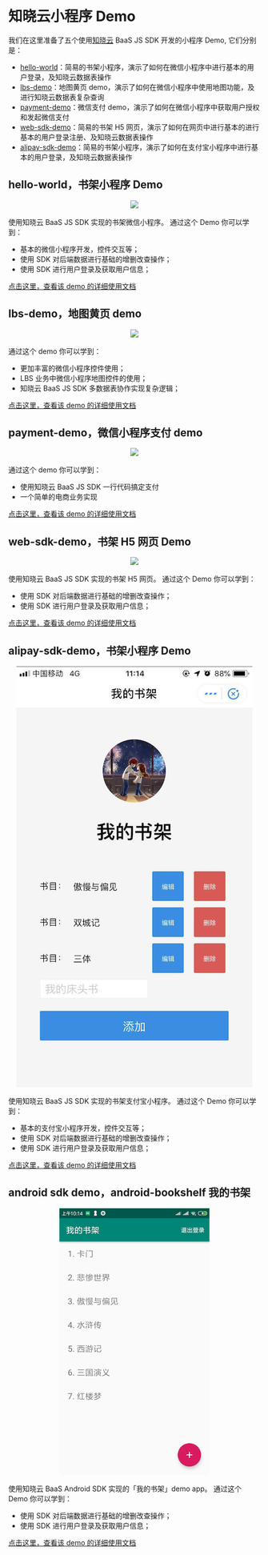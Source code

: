 # 知晓云小程序 Demo

我们在这里准备了五个使用[知晓云](https://cloud.minapp.com) BaaS JS SDK 开发的小程序 Demo, 它们分别是：

- [hello-world](hello-world/)：简易的书架小程序，演示了如何在微信小程序中进行基本的用户登录，及知晓云数据表操作
- [lbs-demo](lbs-demo/)：地图黄页 demo，演示了如何在微信小程序中使用地图功能，及进行知晓云数据表复杂查询
- [payment-demo](payment-demo/)：微信支付 demo，演示了如何在微信小程序中获取用户授权和发起微信支付
- [web-sdk-demo](web-sdk-demo/)：简易的书架 H5 网页，演示了如何在网页中进行基本的进行基本的用户登录注册、及知晓云数据表操作
- [alipay-sdk-demo](alipay-sdk-demo/)：简易的书架小程序，演示了如何在支付宝小程序中进行基本的用户登录，及知晓云数据表操作


## hello-world，书架小程序 Demo

<p align="center"><img src="assets/hello-world.png" /></p>

使用知晓云 BaaS JS SDK 实现的书架微信小程序。
通过这个 Demo 你可以学到：

- 基本的微信小程序开发，控件交互等；
- 使用 SDK 对后端数据进行基础的增删改查操作；
- 使用 SDK 进行用户登录及获取用户信息；

[点击这里，查看该 demo 的详细使用文档](hello-world/README.md)


## lbs-demo，地图黄页 demo

<p align="center"><img src="assets/lbs-demo.png" /></p>

通过这个 demo 你可以学到：

- 更加丰富的微信小程序控件使用；
- LBS 业务中微信小程序地图控件的使用；
- 知晓云 BaaS JS SDK 多数据表协作实现复杂逻辑；

[点击这里，查看该 demo 的详细使用文档](lbs-demo/README.md)


## payment-demo，微信小程序支付 demo

<p align="center"><img src="assets/payment-demo.png" /></p>

通过这个 demo 你可以学到：

- 使用知晓云 BaaS JS SDK 一行代码搞定支付
- 一个简单的电商业务实现

[点击这里，查看该 demo 的详细使用文档](payment-demo/README.md)

## web-sdk-demo，书架 H5 网页 Demo

<p align="center"><img src="assets/web-sdk-demo.png" /></p>

使用知晓云 BaaS JS SDK 实现的书架 H5 网页。
通过这个 Demo 你可以学到：

- 使用 SDK 对后端数据进行基础的增删改查操作；
- 使用 SDK 进行用户登录及获取用户信息；

[点击这里，查看该 demo 的详细使用文档](web-sdk-demo/README.md)

## alipay-sdk-demo，书架小程序 Demo

<p align="center"><img src="assets/alipay-sdk-demo.png" /></p>

使用知晓云 BaaS JS SDK 实现的书架支付宝小程序。
通过这个 Demo 你可以学到：

- 基本的支付宝小程序开发，控件交互等；
- 使用 SDK 对后端数据进行基础的增删改查操作；
- 使用 SDK 进行用户登录及获取用户信息；

[点击这里，查看该 demo 的详细使用文档](alipay-sdk-demo/README.md)

## android sdk demo，android-bookshelf 我的书架

<p align="center"><img src="assets/android_bookshelf.png" /></p>

使用知晓云 BaaS Android SDK 实现的「我的书架」demo app。
通过这个 Demo 你可以学到：

- 使用 SDK 对后端数据进行基础的增删改查操作；
- 使用 SDK 进行用户登录及获取用户信息；

[点击这里，查看该 demo 的详细使用文档](android/bookshelf/README.md)